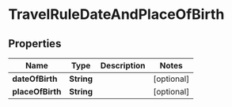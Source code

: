 

# TravelRuleDateAndPlaceOfBirth


## Properties

| Name | Type | Description | Notes |
|------------ | ------------- | ------------- | -------------|
|**dateOfBirth** | **String** |  |  [optional] |
|**placeOfBirth** | **String** |  |  [optional] |



